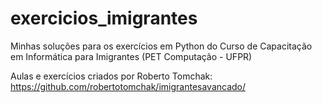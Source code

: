 # exercicios_imigrantes
Minhas soluções para os exercícios em Python do Curso de Capacitação em Informática para Imigrantes (PET Computação - UFPR)
 
Aulas e exercícios criados por Roberto Tomchak: https://github.com/robertotomchak/imigrantesavancado/
